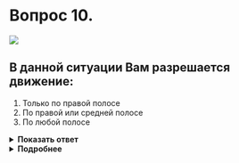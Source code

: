 # Вопрос 10.

![](https://s.drom.ru/i24227/pdd/tickets/2016/1542608937.jpg)

## В данной ситуации Вам разрешается движение:

1. Только по правой полосе
2. По правой или средней полосе
3. По любой полосе

<details>
<summary><b>Показать ответ</b></summary>
Правильный ответ: 2
</details>
<details>
<summary><b>Подробнее</b></summary>
На любых дорогах, имеющих для движения в данном направлении три полосы и более, занимать крайнюю левую полосу разрешается только при интенсивном движении, когда заняты другие полосы. Вы движетесь в одиночестве. Можете продолжать движение по полосе, на которой находитесь, или перестраиваетесь на крайнюю правую.
(Пункт 9.4 ПДД)
</details>